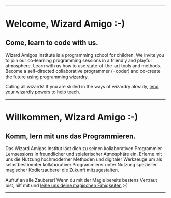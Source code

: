 
---
[](#english)
# Welcome, Wizard Amigo :-)

## Come, learn to code with us.

Wizard Amigos Institute is a programming school for children. We invite you to join our co-learning programming sessions in a friendly and playful atmosphere.
Learn with us how to use state-of-the-art tools and methods. Become a self-directed collaborative programmer (=coder) and co-create the future using programming wizardry.

Calling all wizards! If you are skilled in the ways of wizardry already, [lend your wizardly powers](#JOIN) to help teach.

---
[](#german)
# Willkommen, Wizard Amigo :-)

## Komm, lern mit uns das Programmieren.

Das Wizard Amigos Institut lädt dich zu seinen kollaborativen Programmier-Lernsessions in freundlicher und spielerischer Atmosphäre ein. Erlerne mit uns die Nutzung hochmoderner Methoden und digitaler Werkzeuge um als selbstbestimmter kollaborativer Programmierer unter Nutzung spezieller magischer Kodierzauberei die Zukunft mitzugestalten.

Aufruf an alle Zauberer! Wenn du mit der Magie bereits bestens Vertraut bist, hilf mit und [leihe uns deine magischen Fähigkeiten](#JOIN) :-)

---
